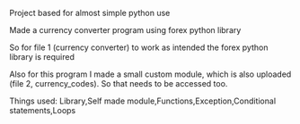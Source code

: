 Project based for almost simple python use

Made a currency converter program using forex python library

So for file 1 (currency converter) to work as intended the forex python library is required

Also for this program I made a small custom module, which is also uploaded (file 2, currency_codes). So that needs to be accessed too.

Things used: Library,Self made module,Functions,Exception,Conditional statements,Loops

